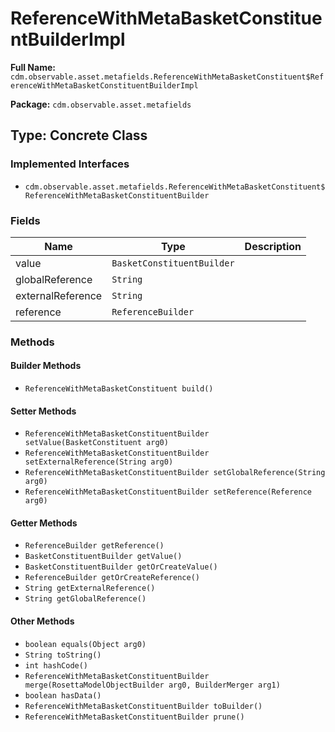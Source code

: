 # ReferenceWithMetaBasketConstituentBuilderImpl

**Full Name:** `cdm.observable.asset.metafields.ReferenceWithMetaBasketConstituent$ReferenceWithMetaBasketConstituentBuilderImpl`

**Package:** `cdm.observable.asset.metafields`

## Type: Concrete Class

### Implemented Interfaces

- `cdm.observable.asset.metafields.ReferenceWithMetaBasketConstituent$ReferenceWithMetaBasketConstituentBuilder`

### Fields

| Name | Type | Description |
|------|------|-------------|
| value | `BasketConstituentBuilder` |  |
| globalReference | `String` |  |
| externalReference | `String` |  |
| reference | `ReferenceBuilder` |  |

### Methods

#### Builder Methods

- `ReferenceWithMetaBasketConstituent build()`

#### Setter Methods

- `ReferenceWithMetaBasketConstituentBuilder setValue(BasketConstituent arg0)`
- `ReferenceWithMetaBasketConstituentBuilder setExternalReference(String arg0)`
- `ReferenceWithMetaBasketConstituentBuilder setGlobalReference(String arg0)`
- `ReferenceWithMetaBasketConstituentBuilder setReference(Reference arg0)`

#### Getter Methods

- `ReferenceBuilder getReference()`
- `BasketConstituentBuilder getValue()`
- `BasketConstituentBuilder getOrCreateValue()`
- `ReferenceBuilder getOrCreateReference()`
- `String getExternalReference()`
- `String getGlobalReference()`

#### Other Methods

- `boolean equals(Object arg0)`
- `String toString()`
- `int hashCode()`
- `ReferenceWithMetaBasketConstituentBuilder merge(RosettaModelObjectBuilder arg0, BuilderMerger arg1)`
- `boolean hasData()`
- `ReferenceWithMetaBasketConstituentBuilder toBuilder()`
- `ReferenceWithMetaBasketConstituentBuilder prune()`

